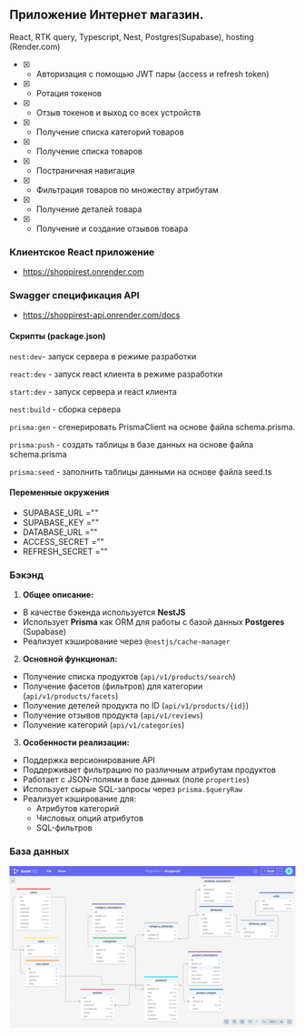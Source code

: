 ## Приложение Интернет магазин.

React, RTK query, Typescript, Nest, Postgres(Supabase), hosting (Render.com)

- [x] - Авторизация c помощью JWT пары (access и refresh token)
- [x] - Ротация токенов
- [x] - Отзыв токенов и выход со всех устройств
- [x] - Получение списка категорий товаров
- [x] - Получение списка товаров
- [x] - Постраничная навигация
- [x] - Фильтрация товаров по множеству атрибутам
- [x] - Получение деталей товара
- [x] - Получение и создание отзывов товара

### Клиентское React приложение

- https://shoppirest.onrender.com

### Swagger спецификация API

- https://shoppirest-api.onrender.com/docs

#### Скрипты (package.json)

`nest:dev`- запуск сервера в режиме разработки

`react:dev` - запуск react клиента в режиме разработки

`start:dev` - запуск сервера и react клиента

`nest:build` - сборка сервера

`prisma:gen` - сгенерировать PrismaClient на основе файла schema.prisma.

`prisma:push` - создать таблицы в базе данных на основе файла schema.prisma

`prisma:seed` - заполнить таблицы данными на основе файла seed.ts

#### Переменные окружения

- SUPABASE_URL =""
- SUPABASE_KEY =""
- DATABASE_URL =""
- ACCESS_SECRET =""
- REFRESH_SECRET =""

### Бэкэнд

1. **Общее описание:**

- В качестве бэкенда используется **NestJS**
- Использует **Prisma** как ORM для работы с базой данных **Postgeres** (Supabase)
- Реализует кэширование через `@nestjs/cache-manager`

2. **Основной функционал:**

- Получение списка продуктов (`api/v1/products/search`)
- Получение фасетов (фильтров) для категории (`api/v1/products/facets`)
- Получение детелей продукта по ID (`api/v1/products/{id}`)
- Получение отзывов продукта (`api/v1/reviews`)
- Получение категорий (`api/v1/categories`)

3. **Особенности реализации:**

- Поддержка версионирование API
- Поддерживает фильтрацию по различным атрибутам продуктов
- Работает с JSON-полями в базе данных (поле `properties`)
- Использует сырые SQL-запросы через `prisma.$queryRaw`
- Реализует кэширование для:
  - Атрибутов категорий
  - Числовых опций атрибутов
  - SQL-фильтров

### База данных

![схема](schema.png?raw=true)
